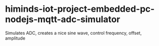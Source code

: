 # himinds-iot-project-embedded-pc-nodejs-mqtt-adc-simulator
Simulates ADC, creates a nice sine wave, control frequency, offset, amplitude
